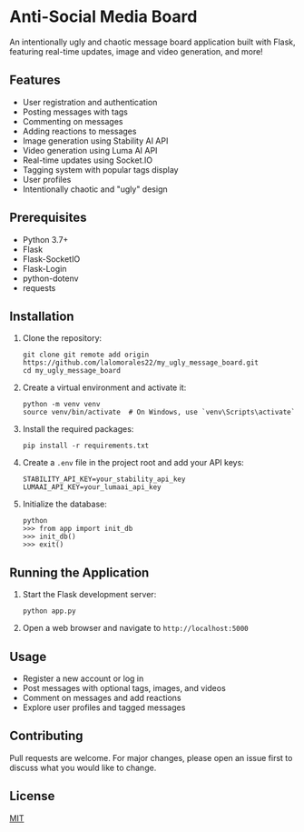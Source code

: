 # Anti-Social Media Board

An intentionally ugly and chaotic message board application built with Flask, featuring real-time updates, image and video generation, and more!

## Features

- User registration and authentication
- Posting messages with tags
- Commenting on messages
- Adding reactions to messages
- Image generation using Stability AI API
- Video generation using Luma AI API
- Real-time updates using Socket.IO
- Tagging system with popular tags display
- User profiles
- Intentionally chaotic and "ugly" design

## Prerequisites

- Python 3.7+
- Flask
- Flask-SocketIO
- Flask-Login
- python-dotenv
- requests

## Installation

1. Clone the repository:
   ```
   git clone git remote add origin https://github.com/lalomorales22/my_ugly_message_board.git
   cd my_ugly_message_board
   ```

2. Create a virtual environment and activate it:
   ```
   python -m venv venv
   source venv/bin/activate  # On Windows, use `venv\Scripts\activate`
   ```

3. Install the required packages:
   ```
   pip install -r requirements.txt
   ```

4. Create a `.env` file in the project root and add your API keys:
   ```
   STABILITY_API_KEY=your_stability_api_key
   LUMAAI_API_KEY=your_lumaai_api_key
   ```

5. Initialize the database:
   ```
   python
   >>> from app import init_db
   >>> init_db()
   >>> exit()
   ```

## Running the Application

1. Start the Flask development server:
   ```
   python app.py
   ```

2. Open a web browser and navigate to `http://localhost:5000`

## Usage

- Register a new account or log in
- Post messages with optional tags, images, and videos
- Comment on messages and add reactions
- Explore user profiles and tagged messages

## Contributing

Pull requests are welcome. For major changes, please open an issue first to discuss what you would like to change.

## License

[MIT](https://choosealicense.com/licenses/mit/)